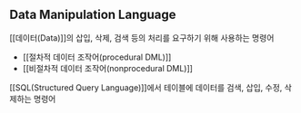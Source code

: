 ## Data Manipulation Language

[[데이터(Data)]]의 삽입, 삭제, 검색 등의 처리를 요구하기 위해 사용하는 명령어
+ [[절차적 데이터 조작어(procedural DML)]]
+ [[비절차적 데이터 조작어(nonprocedural DML)]]

[[SQL(Structured Query Language)]]에서 테이블에 데이터를 검색, 삽입, 수정, 삭제하는 명령어